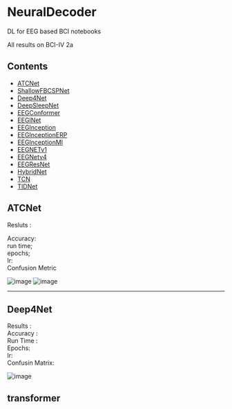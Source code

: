 # NeuralDecoder
DL for EEG based BCI notebooks  

All results on BCI-IV 2a
## Contents
- [ATCNet](#ATCNet)
- [ShallowFBCSPNet](#ShallowFBCSPNet)
- [Deep4Net](#Deep4Net)
- [DeepSleepNet](#DeepSleepNet)
- [EEGConformer](#EEGConformer)
- [EEGINet](#EEGINet)
- [EEGInception](EEGInception)
- [EEGInceptionERP](EEGInceptionMI)
- [EEGInceptionMI](EEGInceptionMI)
- [EEGNETv1](EEGNETv1)
- [EEGNetv4](EEGNetv4)
- [EEGResNet](EEGResNet)
- [HybridNet](HybridNet)
- [TCN](TCN)
- [TIDNet](TIDNet)
## ATCNet
Resluts :

Accuracy:  
run time;  
epochs;  
lr:   
Confusion Metric    

![image](https://github.com/Deepak-Mewada/NeuralDecoder/assets/127352637/ff292032-4f63-420c-9ebe-c90af754a350)
![image](https://github.com/Deepak-Mewada/NeuralDecoder/assets/127352637/dc0c220d-1340-495a-be30-7aa3a27625be)

--------------------------------------------------------------------------
## Deep4Net
Results :  
Accuracy :  
Run Time :  
Epochs:  
lr:  
Confusin Matrix:  

![image](![Deep4Convnet](https://github.com/Deepak-Mewada/NeuralDecoder/assets/127352637/fcf7f20e-870a-427c-9041-bc56c63284a2)
)



## transformer

##


